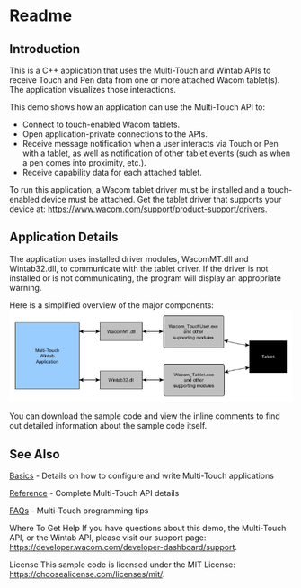 # Readme

## Introduction  

This is a C++ application that uses the Multi-Touch and Wintab APIs to receive Touch and Pen data from one or more attached Wacom tablet(s). The application visualizes those interactions.

This demo shows how an application can use the Multi-Touch API to:

* Connect to touch-enabled Wacom tablets.  
* Open application-private connections to the APIs.
* Receive message notification when a user interacts via Touch or Pen with a tablet, as well as notification of other tablet events (such as when a pen comes into proximity, etc.).
* Receive capability data for each attached tablet.

To run this application, a Wacom tablet driver must be installed and a touch-enabled device must be attached. Get the tablet driver that supports your device at: https://www.wacom.com/support/product-support/drivers.
 	

## Application Details  

The application uses installed driver modules, WacomMT.dll and Wintab32.dll, to communicate with the tablet driver. If the driver is not installed or is not communicating, the program will display an appropriate warning.

Here is a simplified overview of the major components:  
![Overview of major components](https://github.com/Wacom-Developer/wacom-device-kit-windows/blob/master/Multi-Touch%20Windows%20C%2B%2B/Media/sc-rm-mtc-appOverview.png)


You can download the sample code and view the inline comments to find out detailed information about the sample code itself.


## See Also  
[Basics](https://developer-docs.wacom.com/wacom-device-api/docs/wfmt-basics) - Details on how to configure and write Multi-Touch applications

[Reference](https://developer-docs.wacom.com/wacom-device-api/docs/wfmt-reference) - Complete Multi-Touch API details

[FAQs](https://developer-docs.wacom.com/wacom-device-api/docs/wfmt-faqs) - Multi-Touch programming tips


Where To Get Help
If you have questions about this demo, the Multi-Touch API, or the Wintab API, please visit our support page: https://developer.wacom.com/developer-dashboard/support.

 

License
This sample code is licensed under the MIT License: https://choosealicense.com/licenses/mit/.